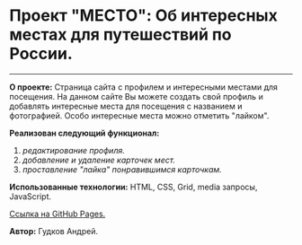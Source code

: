 # Проект "МЕСТО": Об интересных местах для путешествий по России.
-----------------------------------------------------------------

**О проекте:** Страница сайта с профилем и интересными местами для посещения.
На данном сайте Вы можете создать свой профиль и добавлять интересные места для посещения с названием и фотографией. Особо интересные места можно отметить "лайком".

**Реализован следующий функционал:**
1. *редактирование профиля.*
2. *добавление и удаление карточек мест.*
3. *проставление "лайка" понравившимся карточкам.*

**Использованные технологии:** HTML, CSS, Grid, media запросы, JavaScript.

[Ссылка на GitHub Pages.](https://gudkov08.github.io)

**Автор:** Гудков Андрей.
